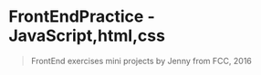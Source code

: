 # FrontEndPractice -  JavaScript,html,css
> FrontEnd exercises mini projects by Jenny from FCC, 2016
> 
